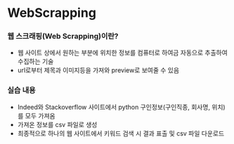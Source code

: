 # WebScrapping

### 웹 스크래핑(Web Scrapping)이란?
* 웹 사이트 상에서 원하는 부분에 위치한 정보를 컴퓨터로 하여금 자동으로 추출하여 수집하는 기술
* url로부터 제목과 이미지등을 가져와 preview로 보여줄 수 있음

### 실습 내용
* Indeed와 Stackoverflow 사이트에서 python 구인정보(구인직종, 회사명, 위치)를 모두 가져옴
* 가져온 정보를 csv 파일로 생성
* 최종적으로 하나의 웹 사이트에서 키워드 검색 시 결과 표출 및 csv 파일 다운로드
